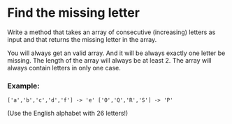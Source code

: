 # **Find the missing letter**

Write a method that takes an array of consecutive (increasing) letters as input and that returns the missing letter in the array.

You will always get an valid array. And it will be always exactly one letter be missing. The length of the array will always be at least 2. The array will always contain letters in only one case.

### **Example:**

`['a','b','c','d','f'] -> 'e'
['O','Q','R','S'] -> 'P'`

(Use the English alphabet with 26 letters!)
